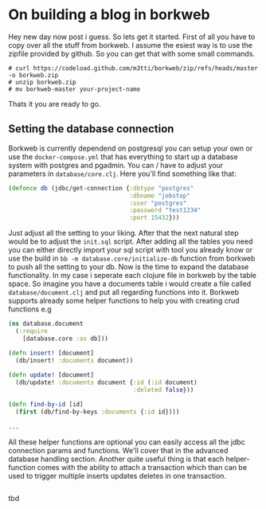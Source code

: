# On building a blog in borkweb
Hey new day now post i guess. So lets get it started. First of all you have to copy over all the stuff from borkweb. I assume the esiest way is to use the zipfile provided by github. So you can get that with some small commands.

``` shell
# curl https://codeload.github.com/m3tti/borkweb/zip/refs/heads/master -o borkweb.zip
# unzip borkweb.zip
# mv borkweb-master your-project-name
```

Thats it you are ready to go. 

## Setting the database connection
Borkweb is currently dependend on postgresql you can setup your own or use the `docker-compose.yml` that has everything to start up a database system with postgres and pgadmin. You can / have to adjust your parameters in `database/core.clj`. Here you'll find something like that: 

``` clojure
(defonce db (jdbc/get-connection {:dbtype "postgres"
                                  :dbname "jobstop"
                                  :user "postgres"
                                  :password "test1234"
                                  :port 15432}))
```
Just adjust all the setting to your liking. After that the next natural step would be to adjust the `init.sql` script. After adding all the tables you need you can either directly import your sql script with tool you already know or use the build in `bb -m database.core/initialize-db` function from borkweb to push all the setting to your db. Now is the time to expand the database functionality. In my case i seperate each clojure file in borkweb by the table space. So imagine you have a documents table i would create a file called `database/document.clj` and put all regarding functions into it. Borkweb supports already some helper functions to help you with creating crud functions e.g

``` clojure
(ns database.document
  (:require 
    [database.core :as db]))

(defn insert! [document]
  (db/insert! :documents document))
  
(defn update! [document]
  (db/update! :documents document {:id (:id document)
                                   :deleted false}))

(defn find-by-id [id]
  (first (db/find-by-keys :documents {:id id})))
  
...
```
All these helper functions are optional you can easily access all the jdbc connection params and functions. We'll cover that in the advanced database handling section. Another quite useful thing is that each helper-function comes with the ability to attach a transaction which than can be used to trigger multiple inserts updates deletes in one transaction.

``` clojure

```
tbd
## 
